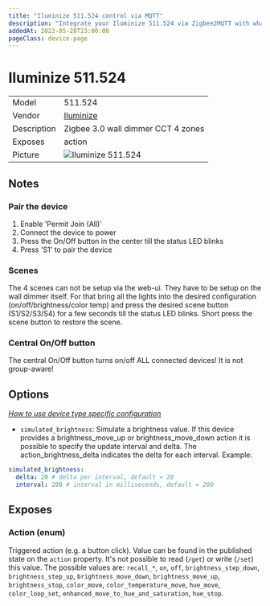 ```yaml
---
title: "Iluminize 511.524 control via MQTT"
description: "Integrate your Iluminize 511.524 via Zigbee2MQTT with whatever smart home infrastructure you are using without the vendor's bridge or gateway."
addedAt: 2022-05-28T23:00:00
pageClass: device-page
---
```


<!-- !!!! -->
<!-- ATTENTION: This file is auto-generated through docgen! -->
<!-- You can only edit the "Notes"-Section between the two comment lines "Notes BEGIN" and "Notes END". -->
<!-- Do not use h1 or h2 heading within "## Notes"-Section. -->
<!-- !!!! -->

# Iluminize 511.524

|     |     |
|-----|-----|
| Model | 511.524  |
| Vendor  | [Iluminize](/supported-devices/#v=Iluminize)  |
| Description | Zigbee 3.0 wall dimmer CCT 4 zones |
| Exposes | action |
| Picture | ![Iluminize 511.524](https://www.zigbee2mqtt.io/images/devices/511.524.png) |


<!-- Notes BEGIN: You can edit here. Add "## Notes" headline if not already present. -->
## Notes

### Pair the device

1. Enable 'Permit Join (All)'
2. Connect the device to power
3. Press the On/Off button in the center till the status LED blinks
4. Press 'S1' to pair the device

### Scenes

The 4 scenes can not be setup via the web-ui. They have to be setup on the wall dimmer itself.
For that bring all the lights into the desired configuration (on/off/brightness/color temp) and press the desired scene button (S1/S2/S3/S4) for a few seconds till the status LED blinks.
Short press the scene button to restore the scene.

### Central On/Off button

The central On/Off button turns on/off ALL connected devices! It is not group-aware!
<!-- Notes END: Do not edit below this line -->



## Options
*[How to use device type specific configuration](../guide/configuration/devices-groups.md#specific-device-options)*

* `simulated_brightness`: Simulate a brightness value. If this device provides a brightness_move_up or brightness_move_down action it is possible to specify the update interval and delta. The action_brightness_delta indicates the delta for each interval. Example:
```yaml
simulated_brightness:
  delta: 20 # delta per interval, default = 20
  interval: 200 # interval in milliseconds, default = 200
```


## Exposes

### Action (enum)
Triggered action (e.g. a button click).
Value can be found in the published state on the `action` property.
It's not possible to read (`/get`) or write (`/set`) this value.
The possible values are: `recall_*`, `on`, `off`, `brightness_step_down`, `brightness_step_up`, `brightness_move_down`, `brightness_move_up`, `brightness_stop`, `color_move`, `color_temperature_move`, `hue_move`, `color_loop_set`, `enhanced_move_to_hue_and_saturation`, `hue_stop`.

